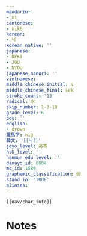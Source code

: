 ```yaml
---
mandarin:
- nì
cantonese:
- nik6
korean:
- 닉
korean_native: ''
japanese:
- DEKI
- JOU
- NYOU
japanese_nanori: ''
vietnamese:
middle_chinese_initial: ȵ
middle_chinese_final: ɨɐk
stroke_count: '13'
radical: 水
skip_number: 1-3-10
grade_level: 6
pos: ''
english:
- drown
羅馬字: nig
韓文: '[[닉]]'
joyo_level: 高等
hsk_level: ''
hanmun_edu_level: ''
danayo_id: 6004
mc_id: 1580
graphemic_classification: 弱
stand_in: 'TRUE'
aliases:
---
```

```meta-bind-embed
[[nav/char_info]]
```

# Notes
